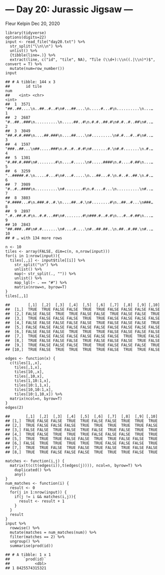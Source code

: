 — Day 20: Jurassic Jigsaw —
================
Fleur Kelpin
Dec 20, 2020

    library(tidyverse)
    options(digits=22)
    input <- read_file("day20.txt") %>%
      str_split("\\n\\n") %>%
      unlist() %>%
      {tibble(line=.)} %>%
      extract(line, c("id", "tile", NA), "Tile (\\d+):\\n((.|\\n)*)$", convert = T) %>%
      mutate(num=row_number())
    input

    ## # A tibble: 144 x 3
    ##       id tile                                                                num
    ##    <int> <chr>                                                             <int>
    ##  1  3571 "##..##....\n..##..#..#\n#...##....\n.....#...#\n..........\n...…     1
    ##  2  2687 "#..##..###\n..........\n.....##..#\n.#.#..##.#\n#.#..#..##\n#..…     2
    ##  3  3049 "##.#.#.###\n....##.###\n....##....\n#.........\n#.#...#..#\n#..…     3
    ##  4  1597 "###..##...\n##.....###\n.#..#..#.#\n#.......#.\n#.#.......\n.#.…     4
    ##  5  1301 "#.##.#.###\n#........#\n....#.....\n#.....####\n.#....#.##\n...…     5
    ##  6  3259 "..#####.#.\n.....#...#\n#...#.....\n...##...#.\n.#..#..##.\n.#.…     6
    ##  7  3989 "#..#..####\n..........\n#........#\n.#....#...\n..........\n#..…     7
    ##  8  3803 "#.####...#\n.###.#..#.\n....##..#.\n#........#\n..##..#...\n###…     8
    ##  9  2897 ".#..##.#.#\n..#.#...##\n#........#\n###.#..#.#\n...#..#.##\n...…     9
    ## 10  2843 "##.###..##\n#.#.......\n#....#....\n#..##.##..\n.##..#.##.\n#..…    10
    ## # … with 134 more rows

    n <- 10
    tiles <- array(FALSE, dim=c(n, n,nrow(input)))
    for(i in 1:nrow(input)){
      tiles[,,i] <- input$tile[[i]] %>%
        str_split("\n") %>%
        unlist() %>%
        map(~ str_split(., "")) %>%
        unlist() %>%
        map_lgl(~ . == "#") %>%
        matrix(nrow=n, byrow=T)
    }
    tiles[,,1]

    ##        [,1]  [,2]  [,3]  [,4]  [,5]  [,6]  [,7]  [,8]  [,9] [,10]
    ##  [1,]  TRUE  TRUE FALSE FALSE  TRUE  TRUE FALSE FALSE FALSE FALSE
    ##  [2,] FALSE FALSE  TRUE  TRUE FALSE FALSE  TRUE FALSE FALSE  TRUE
    ##  [3,]  TRUE FALSE FALSE FALSE  TRUE  TRUE FALSE FALSE FALSE FALSE
    ##  [4,] FALSE FALSE FALSE FALSE FALSE  TRUE FALSE FALSE FALSE  TRUE
    ##  [5,] FALSE FALSE FALSE FALSE FALSE FALSE FALSE FALSE FALSE FALSE
    ##  [6,] FALSE FALSE FALSE  TRUE  TRUE  TRUE FALSE FALSE FALSE FALSE
    ##  [7,]  TRUE FALSE FALSE FALSE FALSE FALSE FALSE  TRUE  TRUE FALSE
    ##  [8,]  TRUE FALSE FALSE FALSE  TRUE FALSE FALSE FALSE  TRUE FALSE
    ##  [9,]  TRUE FALSE FALSE FALSE  TRUE  TRUE FALSE FALSE FALSE  TRUE
    ## [10,]  TRUE FALSE  TRUE  TRUE  TRUE  TRUE FALSE  TRUE  TRUE FALSE

    edges <- function(x) {
      c(tiles[1,,x],
        tiles[,1,x],
        tiles[10,,x],
        tiles[,10,x],
        tiles[1,10:1,x],
        tiles[10:1,1,x],
        tiles[10,10:1,x],
        tiles[10:1,10,x]) %>%
      matrix(ncol=n, byrow=T)
    }
    edges(2)

    ##       [,1]  [,2]  [,3]  [,4]  [,5]  [,6]  [,7]  [,8]  [,9] [,10]
    ## [1,]  TRUE FALSE FALSE  TRUE  TRUE FALSE FALSE  TRUE  TRUE  TRUE
    ## [2,]  TRUE FALSE FALSE FALSE  TRUE  TRUE  TRUE  TRUE  TRUE FALSE
    ## [3,] FALSE FALSE  TRUE FALSE  TRUE FALSE  TRUE FALSE  TRUE  TRUE
    ## [4,]  TRUE FALSE  TRUE  TRUE  TRUE FALSE FALSE FALSE  TRUE  TRUE
    ## [5,]  TRUE  TRUE  TRUE FALSE FALSE  TRUE  TRUE FALSE FALSE  TRUE
    ## [6,] FALSE  TRUE  TRUE  TRUE  TRUE  TRUE FALSE FALSE FALSE  TRUE
    ## [7,]  TRUE  TRUE FALSE  TRUE FALSE  TRUE FALSE  TRUE FALSE FALSE
    ## [8,]  TRUE  TRUE FALSE FALSE FALSE  TRUE  TRUE  TRUE FALSE  TRUE

    matches <- function(i,j) {
      matrix(t(c(t(edges(i)),t(edges(j)))), ncol=n, byrow=T) %>%
        duplicated() %>%
        any()
    }
    num_matches <- function(i) {
      result <- 0
      for(j in 1:nrow(input)) {
        if(j != i && matches(i,j)){
          result <- result + 1
        }
      }
      result
    }
    input %>%
      rowwise() %>%
      mutate(matches = num_matches(num)) %>%
      filter(matches == 2) %>%
      ungroup() %>%
      summarise(prod(id))

    ## # A tibble: 1 x 1
    ##      `prod(id)`
    ##           <dbl>
    ## 1 8425574315321
